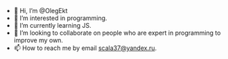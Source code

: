 - 👋 Hi, I’m @OlegEkt
- 👀 I’m interested in programming.
- 🌱 I’m currently learning JS.
- 💞️ I’m looking to collaborate on people who are expert in programming to improve my own.
- 📫 How to reach me by email scala37@yandex.ru.

<!---
OlegEkt/OlegEkt is a ✨ special ✨ repository because its `README.md` (this file) appears on your GitHub profile.
You can click the Preview link to take a look at your changes.
--->
